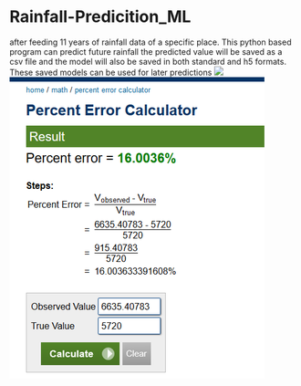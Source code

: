 # Rainfall-Predicition_ML
after feeding 11 years of rainfall data of a specific place. This python based program can predict future rainfall the predicted value will be saved as a csv file and the model will also be saved in both standard and h5 formats. These saved models can be used for later predictions 
![]('https://raw.githubusercontent.com/PasinduAnthony/images/master/readmeImgs/Rainfall.jpg')
![](PrecentageError.png)
